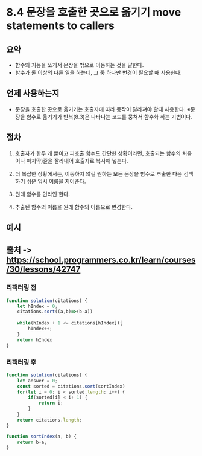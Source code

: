 # 8.4 문장을 호출한 곳으로 옮기기 move statements to callers

## 요약
- 함수의 기능을 쪼개서 문장을 밖으로 이동하는 것을 말한다.
- 함수가 둘 이상의 다른 일을 하는데, 그 중 하나만 변경이 필요할 때 사용한다.

## 언제 사용하는지
- 문장을 호출한 곳으로 옮기기는 호출자에 따라 동작이 달라져야 할때 사용한다.
※문장을 함수로 옮기기가 반복(8.3)은 나타나는 코드를 뭉쳐서 함수화 하는 기법이다.

## 절차
1. 호출자가 한두 개 뿐이고 피호출 함수도 간단한 상황이라면, 호출되는 함수의 처음 이나 마지막)줄을 잘라내어 호출자로 복사해 넣는다.

2. 더 복잡한 상황에서는, 이동하지 않길 원하는 모든 문장을 함수로 추출한 다음 검색하기 쉬운 임시 이름을 지어준다.

3. 원래 함수를 인라인 한다.

4. 추출된 함수의 이름을 원래 함수의 이름으로 변경한다.

## 예시

## 출처 -> https://school.programmers.co.kr/learn/courses/30/lessons/42747

### 리팩터링 전

```js
function solution(citations) {
    let hIndex = 0;
    citations.sort((a,b)=>(b-a))
    
    while(hIndex + 1 <= citations[hIndex]){
        hIndex++;
    }
    return hIndex
}

```

### 리팩터링 후

```js
function solution(citations) {
    let answer = 0;
    const sorted = citations.sort(sortIndex)
    for(let i = 0; i < sorted.length; i++) {
        if(sorted[i] < i+ 1) {
            return i;
        } 
    }
    return citations.length;
}

function sortIndex(a, b) {
    return b-a;
}
```